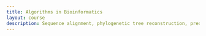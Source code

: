 ```yaml
---
title: Algorithms in Bioinformatics
layout: course
description: Sequence alignment, phylogenetic tree reconstruction, prediction of RNA and protein structure, gene finding and sequence annotation, gene expression, and biomolecular computing.
---
```

